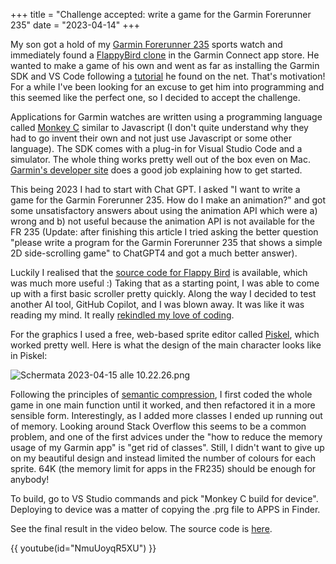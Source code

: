 +++
title = "Challenge accepted: write a game for the Garmin Forerunner 235"
date = "2023-04-14"
+++

My son got a hold of my [Garmin Forerunner 235](https://www.garmin.com/en-US/p/pn/010-03717-54) sports watch and immediately found a [FlappyBird clone](https://apps.garmin.com/en-US/apps/baff701c-a71e-4854-bf0e-5a775793a838) in the Garmin Connect app store. He wanted to make a game of his own and went as far as installing the Garmin SDK and VS Code following a [tutorial](https://www.google.com/url?sa=t&rct=j&q=&esrc=s&source=video&cd=&cad=rja&uact=8&ved=2ahUKEwjp09Cblav-AhWJuosKHSbqBf8QtwJ6BAgJEAI&url=https%3A%2F%2Fwww.youtube.com%2Fwatch%3Fv%3D_sHBqQKpIZg&usg=AOvVaw1F1FyR10Uw1RRgL3d1Z8kV) he found on the net. That's motivation! For a while I've been looking for an excuse to get him into programming and this seemed like the perfect one, so I decided to accept the challenge.

Applications for Garmin watches are written using a programming language called [Monkey C](https://developer.garmin.com/connect-iq/monkey-c/)  similar to Javascript (I don't quite understand why they had to go invent their own and not just use Javascript or some other language). The SDK comes with a plug-in for Visual Studio Code and a simulator. The whole thing works pretty well out of the box even on Mac. [Garmin's developer site](https://developer.garmin.com/connect-iq/overview/) does a good job explaining how to get started.

This being 2023 I had to start with Chat GPT. I asked "I want to write a game for the Garmin Forerunner 235. How do I make an animation?" and got some unsatisfactory answers about using the animation API which were a) wrong and b) not useful because the animation API is not available for the FR 235 (Update: after finishing this article I tried asking the better question "please write a program for the Garmin Forerunner 235 that shows a simple 2D side-scrolling game" to ChatGPT4 and got a much better answer).

Luckily I realised that the [source code for Flappy Bird](https://github.com/Tkadla-GSG/garmin/tree/master/FlappyBird) is available, which was much more useful :) Taking that as a starting point, I was able to come up with a first basic scroller pretty quickly. Along the way I decided to test another AI tool, GitHub Copilot, and I was blown away. It was like it was reading my mind. It really [rekindled my love of coding](https://visualstudiomagazine.com/articles/2023/03/23/vs-ai.aspx?m=1&utm_source=pocket_saves).

For the graphics I used a free, web-based sprite editor called [Piskel](https://www.piskelapp.com), which worked pretty well. Here is what the design of the main character looks like in Piskel:

![Schermata 2023-04-15 alle 10.22.26.png](https://res.craft.do/user/full/58e85b69-1aa6-c3c8-74ac-daf2b8beae9a/doc/0cad32e4-23d7-41c2-94fb-61c4fc429381/1715a2a6-14ab-4a1f-8cdd-12b8ca99b6cc)

Following the principles of [semantic compression](https://caseymuratori.com/blog_0015), I first coded the whole game in one main function until it worked, and then refactored it in a more sensible form. Interestingly, as I added more classes I ended up running out of memory. Looking around Stack Overflow this seems to be a common problem, and one of the first advices under the "how to reduce the memory usage of my Garmin app" is "get rid of classes". Still, I didn't want to give up on my beautiful design and instead limited the number of colours for each sprite. 64K (the memory limit for apps in the FR235) should be enough for anybody!

To build, go to VS Studio commands and pick "Monkey C build for device". Deploying to device was a matter of copying the .prg file to APPS in Finder.

See the final result in the video below. The source code is [here](https://github.com/baleboy/dinorun).

{{ youtube(id="NmuUoyqR5XU") }}

